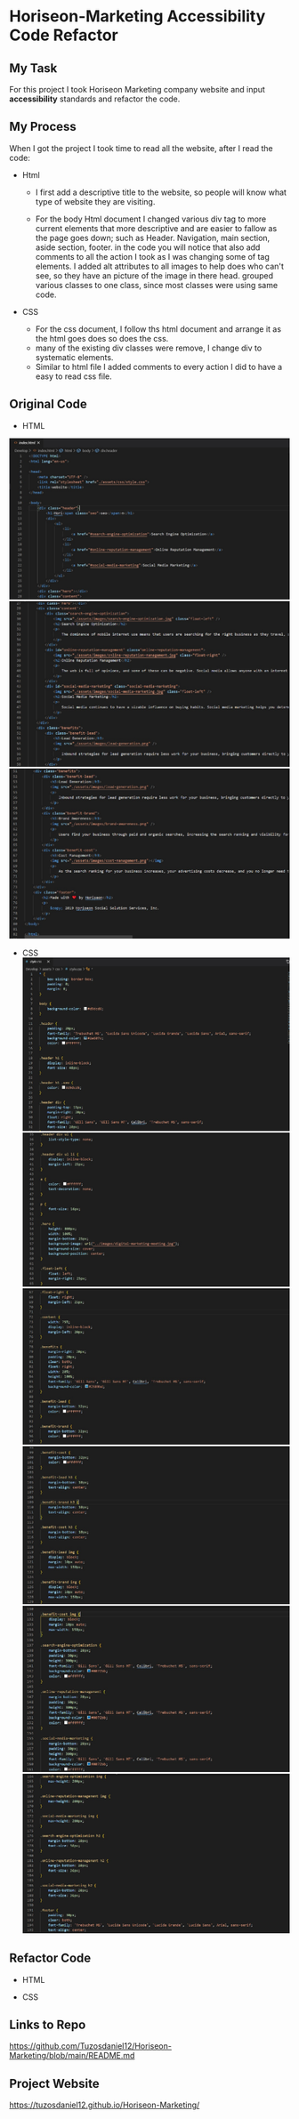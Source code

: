 # Horiseon-Marketing Accessibility Code Refactor

## My Task
For this project I took Horiseon Marketing company website  and input **accessibility** standards and refactor the code.

## My Process
When I got the project I took time to read all the website, after I read the code: 

* Html
    * I first add a descriptive title to the website, so  people will know what type of website they are visiting.

    * For the  body Html document I changed various div tag to more current elements that more descriptive and are easier to fallow as the page goes down; such as Header. Navigation, main section, aside section, footer. in the code you will notice that also add comments to all the action I took as I was changing some of tag elements. I added alt attributes to all images to help does who can't see, so they have an picture of the image in there head. grouped various classes to one class, since most classes were using same code.

* CSS
    * For the css document, I follow ths html document and arrange it as the html goes does so does the css. 
    * many of the existing div classes were remove, I change div to systematic elements. 
    * Similar to html file I added comments to every action I did to have a easy to read css file.

## Original Code

* HTML


![Original HTML](https://github.com/Tuzosdaniel12/Horiseon-Marketing/blob/main/assets/images/original/Original-html-01.jpg?raw=true)
![Original HTML](https://github.com/Tuzosdaniel12/Horiseon-Marketing/blob/main/assets/images/original/Original-html-02.jpg?raw=true)
![Original HTML](https://github.com/Tuzosdaniel12/Horiseon-Marketing/blob/main/assets/images/original/Original-html-03.jpg?raw=true)


* CSS
![Original CSS](https://github.com/Tuzosdaniel12/Horiseon-Marketing/blob/main/assets/images/original/original-css-01.jpg?raw=true)
![Original CSS](https://github.com/Tuzosdaniel12/Horiseon-Marketing/blob/main/assets/images/original/original-css-02.jpg?raw=true)
![Original CSS](https://github.com/Tuzosdaniel12/Horiseon-Marketing/blob/main/assets/images/original/original-css-03.jpg?raw=true)
![Original CSS](https://github.com/Tuzosdaniel12/Horiseon-Marketing/blob/main/assets/images/original/original-css-04.jpg?raw=true)
![Original CSS](https://github.com/Tuzosdaniel12/Horiseon-Marketing/blob/main/assets/images/original/original-css-05.jpg?raw=true)
![Original CSS](https://github.com/Tuzosdaniel12/Horiseon-Marketing/blob/main/assets/images/original/original-css-06.jpg?raw=true)

## Refactor Code

* HTML

* CSS

## Links to Repo 
https://github.com/Tuzosdaniel12/Horiseon-Marketing/blob/main/README.md

## Project Website
https://tuzosdaniel12.github.io/Horiseon-Marketing/

